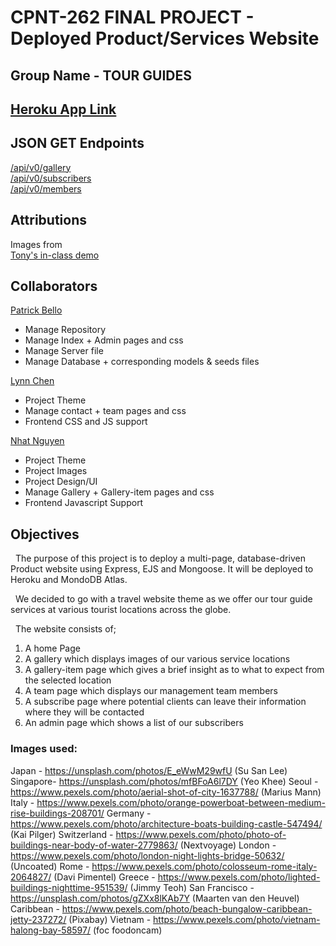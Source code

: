 # CPNT-262 FINAL PROJECT - Deployed Product/Services Website  

## Group Name - TOUR GUIDES

## [Heroku App Link]()  
## JSON GET Endpoints
[/api/v0/gallery]()  
[/api/v0/subscribers]()  
[/api/v0/members]()

## Attributions  
Images from []()    
[Tony's in-class demo](https://github.com/sait-wbdv/belly-pajamas)  

## Collaborators  
[Patrick Bello](https://github.com/mayorbcode)  
  - Manage Repository   
  - Manage Index + Admin pages and css  
  - Manage Server file  
  - Manage Database + corresponding models & seeds files  

[Lynn Chen](https://github.com/yanlinchen1985)  
  - Project Theme  
  - Manage contact + team pages and css  
  - Frontend CSS and JS support

[Nhat Nguyen](https://github.com/nhaatn)  
  - Project Theme  
  - Project Images  
  - Project Design/UI  
  - Manage Gallery + Gallery-item pages and css
  - Frontend Javascript Support  

## Objectives
&nbsp;&nbsp;The purpose of this project is to deploy a multi-page, database-driven Product website using Express, EJS and Mongoose. It will be deployed to Heroku and MondoDB Atlas.  
  
&nbsp;&nbsp;We decided to go with a travel website theme as we offer our tour guide services at various tourist locations across the globe.
  
&nbsp;&nbsp;The website consists of;
1. A home Page
2. A gallery which displays images of our various service locations
3. A gallery-item page which gives a brief insight as to what to expect from the selected location
4. A team page which displays our management team members
5. A subscribe page where potential clients can leave their information where they will be contacted
6. An admin page which shows a list of our subscribers

### Images used:
Japan - https://unsplash.com/photos/E_eWwM29wfU (Su San Lee)
Singapore- https://unsplash.com/photos/mfBFoA6l7DY (Yeo Khee)
Seoul - https://www.pexels.com/photo/aerial-shot-of-city-1637788/ (Marius Mann)
Italy - https://www.pexels.com/photo/orange-powerboat-between-medium-rise-buildings-208701/
Germany - https://www.pexels.com/photo/architecture-boats-building-castle-547494/ (Kai Pilger)
Switzerland - https://www.pexels.com/photo/photo-of-buildings-near-body-of-water-2779863/ (Nextvoyage)
London - https://www.pexels.com/photo/london-night-lights-bridge-50632/ (Uncoated)
Rome - https://www.pexels.com/photo/colosseum-rome-italy-2064827/ (Davi Pimentel)
Greece - https://www.pexels.com/photo/lighted-buildings-nighttime-951539/ (Jimmy Teoh)
San Francisco - https://unsplash.com/photos/gZXx8lKAb7Y (Maarten van den Heuvel)
Caribbean - https://www.pexels.com/photo/beach-bungalow-caribbean-jetty-237272/ (Pixabay)
Vietnam - https://www.pexels.com/photo/vietnam-halong-bay-58597/ (foc foodoncam)
